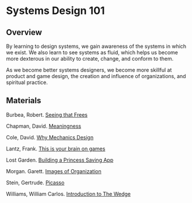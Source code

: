 # Systems Design 101
## Overview
By learning to design systems, we gain awareness of the systems in which we exist. We also learn to see systems as fluid, which helps us become more dexterous in our ability to create, change, and conform to them. 

As we become better systems designers, we become more skillful at product and game design, the creation and influence of organizations, and spiritual practice. 

## Materials

Burbea, Robert. [Seeing that Frees](https://www.amazon.com/Seeing-That-Frees-Robert-Burbea/dp/0992848911)

Chapman, David. [Meaningness](https://meaningness.com/)

Cole, David. [Why Mechanics Design](https://medium.com/quora-design/why-mechanics-design-90bdbd97151a)

Lantz, Frank. [This is your brain on games](http://www.gdcvault.com/play/1025011/This-is-Your-Brain-on)

Lost Garden. [Building a Princess Saving App](http://lunar.lostgarden.com/Mixing_Games_and_Applications.pdf)

Morgan. Garett. [Images of Organization](https://www.amazon.com/Images-Organization-Gareth-Morgan/dp/1412939798)

Stein, Gertrude. [Picasso](https://nick-barr-bypm.squarespace.com/s/Stein-on-Picasso.pdf)

Williams, William Carlos. [Introduction to The Wedge](https://www.poetryfoundation.org/articles/69410/introduction-to-the-wedge)


